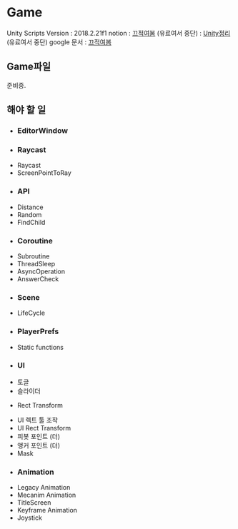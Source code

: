 # Game
Unity Scripts
Version : 2018.2.21f1
notion      : [끄적여봄](https://www.notion.so/until-4-20-21-40-491d586d1f31445ba3906372ba3ff61e) (유료여서 중단)
            : [Unity정리](https://www.notion.so/Unity-34ef117d38de48a8bdddfede1b2ad9b8) (유료여서 중단)
google 문서 : [끄적여봄](https://docs.google.com/document/d/1fYwzi-WAzHFp9DKAhanzCG9IU-MZUK3upFgZOJJQz_U/edit?usp=sharing)

## Game파일
준비중.

## 해야 할 일

+ ### EditorWindow

+ ### Raycast
- Raycast
- ScreenPointToRay

+ ### API
- Distance
- Random
- FindChild

+ ### Coroutine
- Subroutine
- ThreadSleep
- AsyncOperation
- AnswerCheck

+ ### Scene
- LifeCycle

+ ### PlayerPrefs
- Static functions

+ ### UI
- 토글
- 슬라이더

+ Rect Transform
- UI 렉트 툴 조작
- UI Rect Transform
- 피봇 포인트 (더)
- 앵커 포인트 (더)
- Mask

+ ### Animation
- Legacy Animation
- Mecanim Animation
- TitleScreen
- Keyframe Animation
- Joystick

